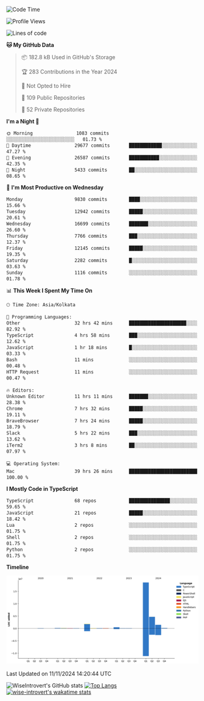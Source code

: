 <!--START_SECTION:waka-->
![Code Time](http://img.shields.io/badge/Code%20Time-1%2C812%20hrs%2032%20mins-blue)

![Profile Views](http://img.shields.io/badge/Profile%20Views-1-blue)

![Lines of code](https://img.shields.io/badge/From%20Hello%20World%20I%27ve%20Written-27.8%20million%20lines%20of%20code-blue)

**🐱 My GitHub Data** 

> 📦 182.8 kB Used in GitHub's Storage 
 > 
> 🏆 283 Contributions in the Year 2024
 > 
> 🚫 Not Opted to Hire
 > 
> 📜 109 Public Repositories 
 > 
> 🔑 52 Private Repositories 
 > 
**I'm a Night 🦉** 

```text
🌞 Morning                1083 commits        ░░░░░░░░░░░░░░░░░░░░░░░░░   01.73 % 
🌆 Daytime                29677 commits       ████████████░░░░░░░░░░░░░   47.27 % 
🌃 Evening                26587 commits       ███████████░░░░░░░░░░░░░░   42.35 % 
🌙 Night                  5433 commits        ██░░░░░░░░░░░░░░░░░░░░░░░   08.65 % 
```
📅 **I'm Most Productive on Wednesday** 

```text
Monday                   9830 commits        ████░░░░░░░░░░░░░░░░░░░░░   15.66 % 
Tuesday                  12942 commits       █████░░░░░░░░░░░░░░░░░░░░   20.61 % 
Wednesday                16699 commits       ███████░░░░░░░░░░░░░░░░░░   26.60 % 
Thursday                 7766 commits        ███░░░░░░░░░░░░░░░░░░░░░░   12.37 % 
Friday                   12145 commits       █████░░░░░░░░░░░░░░░░░░░░   19.35 % 
Saturday                 2282 commits        █░░░░░░░░░░░░░░░░░░░░░░░░   03.63 % 
Sunday                   1116 commits        ░░░░░░░░░░░░░░░░░░░░░░░░░   01.78 % 
```


📊 **This Week I Spent My Time On** 

```text
🕑︎ Time Zone: Asia/Kolkata

💬 Programming Languages: 
Other                    32 hrs 42 mins      █████████████████████░░░░   82.92 % 
TypeScript               4 hrs 58 mins       ███░░░░░░░░░░░░░░░░░░░░░░   12.62 % 
JavaScript               1 hr 18 mins        █░░░░░░░░░░░░░░░░░░░░░░░░   03.33 % 
Bash                     11 mins             ░░░░░░░░░░░░░░░░░░░░░░░░░   00.48 % 
HTTP Request             11 mins             ░░░░░░░░░░░░░░░░░░░░░░░░░   00.47 % 

🔥 Editors: 
Unknown Editor           11 hrs 11 mins      ███████░░░░░░░░░░░░░░░░░░   28.38 % 
Chrome                   7 hrs 32 mins       █████░░░░░░░░░░░░░░░░░░░░   19.11 % 
BraveBrowser             7 hrs 24 mins       █████░░░░░░░░░░░░░░░░░░░░   18.79 % 
Slack                    5 hrs 22 mins       ███░░░░░░░░░░░░░░░░░░░░░░   13.62 % 
iTerm2                   3 hrs 8 mins        ██░░░░░░░░░░░░░░░░░░░░░░░   07.97 % 

💻 Operating System: 
Mac                      39 hrs 26 mins      █████████████████████████   100.00 % 
```

**I Mostly Code in TypeScript** 

```text
TypeScript               68 repos            ███████████████░░░░░░░░░░   59.65 % 
JavaScript               21 repos            █████░░░░░░░░░░░░░░░░░░░░   18.42 % 
Lua                      2 repos             ░░░░░░░░░░░░░░░░░░░░░░░░░   01.75 % 
Shell                    2 repos             ░░░░░░░░░░░░░░░░░░░░░░░░░   01.75 % 
Python                   2 repos             ░░░░░░░░░░░░░░░░░░░░░░░░░   01.75 % 
```



**Timeline**

![Lines of Code chart](https://raw.githubusercontent.com/wise-introvert/wise-introvert/master/assets/bar_graph.png)


 Last Updated on 11/11/2024 14:20:44 UTC
<!--END_SECTION:waka-->

![WiseIntrovert's GitHub stats](https://github-readme-stats.vercel.app/api?username=wise-introvert&count_private=true&show_icons=true)
[![Top Langs](https://github-readme-stats.vercel.app/api/top-langs/?username=wise-introvert&langs_count=10)](https://github.com/anuraghazra/github-readme-stats)
[![wise-introvert's wakatime stats](https://github-readme-stats.vercel.app/api/wakatime?username=wiseintrovert)](https://github.com/anuraghazra/github-readme-stats)
